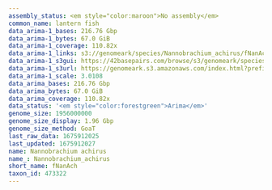 ```yaml
---
assembly_status: <em style="color:maroon">No assembly</em>
common_name: lantern fish
data_arima-1_bases: 216.76 Gbp
data_arima-1_bytes: 67.0 GiB
data_arima-1_coverage: 110.82x
data_arima-1_links: s3://genomeark/species/Nannobrachium_achirus/fNanAch1/genomic_data/arima/<br>
data_arima-1_s3gui: https://42basepairs.com/browse/s3/genomeark/species/Nannobrachium_achirus/fNanAch1/genomic_data/arima/
data_arima-1_s3url: https://genomeark.s3.amazonaws.com/index.html?prefix=species/Nannobrachium_achirus/fNanAch1/genomic_data/arima/
data_arima-1_scale: 3.0108
data_arima_bases: 216.76 Gbp
data_arima_bytes: 67.0 GiB
data_arima_coverage: 110.82x
data_status: '<em style="color:forestgreen">Arima</em>'
genome_size: 1956000000
genome_size_display: 1.96 Gbp
genome_size_method: GoaT
last_raw_data: 1675912025
last_updated: 1675912027
name: Nannobrachium achirus
name_: Nannobrachium_achirus
short_name: fNanAch
taxon_id: 473322
---
```

